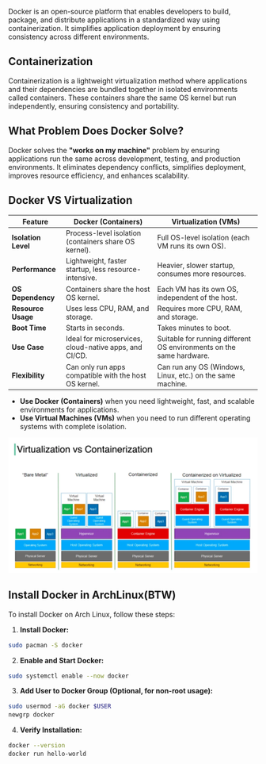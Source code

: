 Docker is an open-source platform that enables developers to build, package, and distribute applications in a standardized way using containerization. It simplifies application deployment by ensuring consistency across different environments.

## Containerization

Containerization is a lightweight virtualization method where applications and their dependencies are bundled together in isolated environments called containers. These containers share the same OS kernel but run independently, ensuring consistency and portability.

## What Problem Does Docker Solve?

Docker solves the **"works on my machine"** problem by ensuring applications run the same across development, testing, and production environments. It eliminates dependency conflicts, simplifies deployment, improves resource efficiency, and enhances scalability.

## Docker VS Virtualization

|Feature|Docker (Containers)|Virtualization (VMs)|
|---|---|---|
|**Isolation Level**|Process-level isolation (containers share OS kernel).|Full OS-level isolation (each VM runs its own OS).|
|**Performance**|Lightweight, faster startup, less resource-intensive.|Heavier, slower startup, consumes more resources.|
|**OS Dependency**|Containers share the host OS kernel.|Each VM has its own OS, independent of the host.|
|**Resource Usage**|Uses less CPU, RAM, and storage.|Requires more CPU, RAM, and storage.|
|**Boot Time**|Starts in seconds.|Takes minutes to boot.|
|**Use Case**|Ideal for microservices, cloud-native apps, and CI/CD.|Suitable for running different OS environments on the same hardware.|
|**Flexibility**|Can only run apps compatible with the host OS kernel.|Can run any OS (Windows, Linux, etc.) on the same machine.|

- **Use Docker (Containers)** when you need lightweight, fast, and scalable environments for applications.
- **Use Virtual Machines (VMs)** when you need to run different operating systems with complete isolation.

![](6-%20Tools/assets/img.png)


## Install Docker in ArchLinux(BTW)

To install Docker on Arch Linux, follow these steps:

1. **Install Docker:**

```bash
sudo pacman -S docker
```

2. **Enable and Start Docker:**

```bash
sudo systemctl enable --now docker
```

3. **Add User to Docker Group (Optional, for non-root usage):**

```bash
sudo usermod -aG docker $USER
newgrp docker
```

4. **Verify Installation:**

```bash
docker --version
docker run hello-world
```


